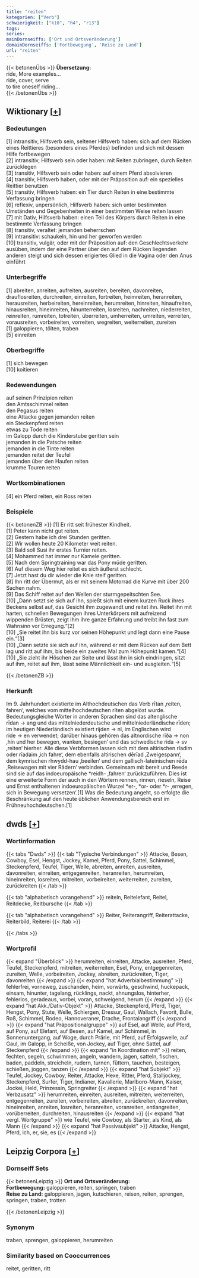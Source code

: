 ```yaml
---
title: "reiten"
kategorien: ["Verb"]
schwierigkeit: ["k10", "h4", "r13"]
tags:
series:
mainDornseiffs: ['Ort und Ortsveränderung']
domainDornseiffs: ['Fortbewegung', 'Reise zu Land']
url: "reiten"
---
```


{{< betonenÜbs >}}
**Übersetzung:**  
ride, More examples...  
ride, cover, serve  
to tire oneself riding...  
{{< /betonenÜbs >}}

## Wiktionary [[+](https://de.wiktionary.org/wiki/reiten)]

### Bedeutungen
[1] intransitiv, Hilfsverb sein, seltener Hilfsverb haben: sich auf dem Rücken eines Reittieres (besonders eines Pferdes) befinden und sich mit dessen Hilfe fortbewegen  
[2] intransitiv, Hilfsverb sein oder haben: mit Reiten zubringen, durch Reiten zurücklegen  
[3] transitiv, Hilfsverb sein oder haben: auf einem Pferd absolvieren  
[4] transitiv, Hilfsverb haben, oder mit der Präposition auf: ein spezielles Reittier benutzen  
[5] transitiv, Hilfsverb haben: ein Tier durch Reiten in eine bestimmte Verfassung bringen  
[6] reflexiv, unpersönlich, Hilfsverb haben: sich unter bestimmten Umständen und Gegebenheiten in einer bestimmten Weise reiten lassen  
[7] mit Dativ, Hilfsverb haben: einen Teil des Körpers durch Reiten in eine bestimmte Verfassung bringen  
[8] transitiv, veraltet: jemanden beherrschen  
[9] intransitiv: schaukeln, hin und her geworfen werden  
[10] transitiv, vulgär, oder mit der Präposition auf: den Geschlechtsverkehr ausüben, indem der eine Partner über den auf dem Rücken liegenden anderen steigt und sich dessen erigiertes Glied in die Vagina oder den Anus einführt  

### Unterbegriffe
[1] abreiten, anreiten, aufreiten, ausreiten, bereiten, davonreiten, drauflosreiten, durchreiten, einreiten, fortreiten, heimreiten, heranreiten, herausreiten, herbeireiten, hereinreiten, herumreiten, hinreiten, hinaufreiten, hinausreiten, hineinreiten, hinunterreiten, losreiten, nachreiten, niederreiten, reinreiten, rumreiten, totreiten, überreiten, umherreiten, umreiten, verreiten, vorausreiten, vorbeireiten, vorreiten, wegreiten, weiterreiten, zureiten  
[1] galoppieren, tölten, traben  
[5] einreiten  

### Oberbegriffe
[1] sich bewegen  
[10] koitieren  

### Redewendungen
auf seinen Prinzipien reiten  
den Amtsschimmel reiten  
den Pegasus reiten  
eine Attacke gegen jemanden reiten  
ein Steckenpferd reiten  
etwas zu Tode reiten  
im Galopp durch die Kinderstube geritten sein  
jemanden in die Patsche reiten  
jemanden in die Tinte reiten  
jemanden reitet der Teufel  
jemanden über den Haufen reiten  
krumme Touren reiten  

### Wortkombinationen
[4] ein Pferd reiten, ein Ross reiten  

### Beispiele
{{< betonenZB >}}
[1] Er ritt seit frühester Kindheit.  
[1] Peter kann nicht gut reiten.  
[2] Gestern habe ich drei Stunden geritten.  
[2] Wir wollen heute 20 Kilometer weit reiten.  
[3] Bald soll Susi ihr erstes Turnier reiten.  
[4] Mohammed hat immer nur Kamele geritten.  
[5] Nach dem Springtraining war das Pony müde geritten.  
[6] Auf diesem Weg hier reitet es sich äußerst schlecht.  
[7] Jetzt hast du dir wieder die Knie steif geritten.  
[8] Ihn ritt der Übermut, als er mit seinem Motorrad die Kurve mit über 200 Sachen nahm.  
[9] Das Schiff reitet auf den Wellen der sturmgepeitschten See.  
[10] „Dann setzt sie sich auf ihn, spießt sich mit einem kurzen Ruck ihres Beckens selbst auf, das Gesicht ihm zugewandt und reitet ihn. Reitet ihn mit harten, schnellen Bewegungen ihres Unterkörpers mit aufreizend wippenden Brüsten, zeigt ihm ihre ganze Erfahrung und treibt ihn fast zum Wahnsinn vor Erregung.“[2]  
[10] „Sie reitet ihn bis kurz vor seinen Höhepunkt und legt dann eine Pause ein.“[3]  
[10] „Dann setzte sie sich auf ihn, während er mit dem Rücken auf dem Bett lag und ritt auf ihm, bis beide ein zweites Mal zum Höhepunkt kamen.“[4]  
[10] „Sie zieht ihr Höschen zur Seite und lässt ihn in sich eindringen, sitzt auf ihm, reitet auf ihm, lässt seine Männlichkeit ein- und ausgleiten.“[5]  

{{< /betonenZB >}}
### Herkunft
Im 9. Jahrhundert existierte im Althochdeutschen das Verb rītan ‚reiten, fahren‘, welches vom mittelhochdeutschen rīten abgelöst wurde. Bedeutungsgleiche Wörter in anderen Sprachen sind das altenglische rīdan → ang und das mittelniederdeutsche und mittelniederländische rīden; im heutigen Niederländisch existiert rijden → nl, im Englischen wird ride → en verwendet; darüber hinaus gehören das altnordische rīða → non ‚hin und her bewegen, wanken, besiegen‘ und das schwedische rida → sv ‚reiten‘ hierher. Alle diese Verbformen lassen sich mit dem altirischen rīadim oder rīadaim ‚ich fahre‘, dem ebenfalls altirischen dērīad ‚Zweigespann‘, dem kymrischen rhwydd-hau ‚beeilen‘ und dem gallisch-lateinischen rēda ‚Reisewagen mit vier Rädern‘ verbinden. Gemeinsam mit bereit und Reede sind sie auf das indoeuropäische *reidh- ‚fahren‘ zurückzuführen. Dies ist eine erweiterte Form der auch in den Wörtern rennen, rinnen, rieseln, Reise und Ernst enthaltenen indoeuropäischen Wurzel *er-, *or- oder *r- ‚erregen, sich in Bewegung versetzen‘.[1] Was die Bedeutung angeht, so erfolgte die Beschränkung auf den heute üblichen Anwendungsbereich erst im Frühneuhochdeutschen.[1]  



## dwds [[+](https://www.dwds.de/wb/reiten)]

### Wortinformation
{{< tabs "Dwds" >}}
{{< tab "Typische Verbindungen" >}}
Attacke, Besen, Cowboy, Esel, Hengst, Jockey, Kamel, Pferd, Pony, Sattel, Schimmel, Steckenpferd, Teufel, Tiger, Welle, abreiten, anreiten, ausreiten, davonreiten, einreiten, entgegenreiten, heranreiten, herumreiten, hineinreiten, losreiten, mitreiten, vorbeireiten, weiterreiten, zureiten, zurückreiten
{{< /tab >}}

{{< tab "alphabetisch vorangehend" >}}
reiteln, Reitelefant, Reitel, Reitdecke, Reitbursche
{{< /tab >}}

{{< tab "alphabetisch vorangehend" >}}
Reiter, Reiterangriff, Reiterattacke, Reiterbild, Reiterei
{{< /tab >}}

{{< /tabs >}}

### Wortprofil
{{< expand "Überblick" >}} herumreiten, einreiten, Attacke, ausreiten, Pferd, Teufel, Steckenpferd, mitreiten, weiterreiten, Esel, Pony, entgegenreiten, zureiten, Welle, vorbeireiten, Jockey, abreiten, zurückreiten, Tiger, davonreiten {{< /expand >}}
{{< expand "hat Adverbialbestimmung" >}} fehlerfrei, vorneweg, zuschanden, heim, vorwärts, geschwind, huckepack, einsam, hinunter, tagelang, rücklings, nackt, ahnungslos, hinterher, fehlerlos, geradeaus, vorbei, voran, schweigend, herum {{< /expand >}}
{{< expand "hat Akk./Dativ-Objekt" >}} Attacke, Steckenpferd, Pferd, Tiger, Hengst, Pony, Stute, Welle, Schiergen, Dressur, Gaul, Wallach, Favorit, Bulle, Roß, Schimmel, Rodeo, Hannoveraner, Drache, Frontalangriff {{< /expand >}}
{{< expand "hat Präpositionalgruppe" >}} auf Esel, auf Welle, auf Pferd, auf Pony, auf Elefant, auf Besen, auf Kamel, auf Schimmel, in Sonnenuntergang, auf Woge, durch Prärie, mit Pferd, auf Erfolgswelle, auf Gaul, im Galopp, in Scheiße, von Jockey, auf Tiger, ohne Sattel, auf Steckenpferd {{< /expand >}}
{{< expand "in Koordination mit" >}} reiten, fechten, segeln, schwimmen, angeln, wandern, jagen, satteln, fischen, baden, paddeln, streicheln, rudern, turnen, füttern, tauchen, besteigen, schießen, joggen, tanzen {{< /expand >}}
{{< expand "hat Subjekt" >}} Teufel, Jockey, Cowboy, Reiter, Attacke, Hexe, Ritter, Pferd, Stalljockey, Steckenpferd, Surfer, Tiger, Indianer, Kavallerie, Marlboro-Mann, Kaiser, Jockei, Held, Prinzessin, Springreiter {{< /expand >}}
{{< expand "hat Verbzusatz" >}} herumreiten, einreiten, ausreiten, mitreiten, weiterreiten, entgegenreiten, zureiten, vorbeireiten, abreiten, zurückreiten, davonreiten, hineinreiten, anreiten, losreiten, heranreiten, voranreiten, entlangreiten, vorüberreiten, durchreiten, hinausreiten {{< /expand >}}
{{< expand "hat vergl. Wortgruppe" >}} wie Teufel, wie Cowboy, als Starter, als Kind, als Mann {{< /expand >}}
{{< expand "hat Passivsubjekt" >}} Attacke, Hengst, Pferd, ich, er, sie, es {{< /expand >}}

## Leipzig Corpora [[+](https://corpora.uni-leipzig.de/en/res?word=reiten&corpusId=deu_newscrawl-public_2018)]

### Dornseiff Sets
{{< betonenLeipzig >}}
**Ort und Ortsveränderung:**  
**Fortbewegung:** galoppieren, reiten, springen, traben  
**Reise zu Land:** galoppieren, jagen, kutschieren, reisen, reiten, sprengen, springen, traben, trotten  

{{< /betonenLeipzig >}}

### Synonym
traben, sprengen, galoppieren, herumreiten


### Similarity based on Cooccurrences
reitet, geritten, ritt

